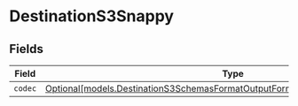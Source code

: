# DestinationS3Snappy


## Fields

| Field                                                                                                                                                      | Type                                                                                                                                                       | Required                                                                                                                                                   | Description                                                                                                                                                |
| ---------------------------------------------------------------------------------------------------------------------------------------------------------- | ---------------------------------------------------------------------------------------------------------------------------------------------------------- | ---------------------------------------------------------------------------------------------------------------------------------------------------------- | ---------------------------------------------------------------------------------------------------------------------------------------------------------- |
| `codec`                                                                                                                                                    | [Optional[models.DestinationS3SchemasFormatOutputFormat3CompressionCodecCodec]](../models/destinations3schemasformatoutputformat3compressioncodeccodec.md) | :heavy_minus_sign:                                                                                                                                         | N/A                                                                                                                                                        |